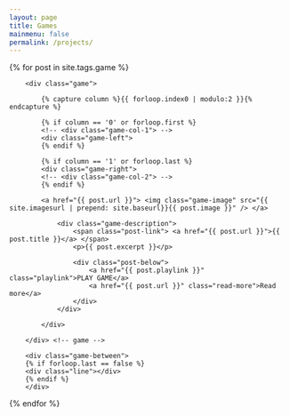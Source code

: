 ```yaml
---
layout: page
title: Games
mainmenu: false
permalink: /projects/
---
```


<div class="games">
{% for post in site.tags.game %}

		<div class="game">

			{% capture column %}{{ forloop.index0 | modulo:2 }}{% endcapture %}
			
			{% if column == '0' or forloop.first %}
			<!-- <div class="game-col-1"> -->
			<div class="game-left">
			{% endif %}
			
			{% if column == '1' or forloop.last %}
			<div class="game-right">
			<!-- <div class="game-col-2"> -->
			{% endif %}
			
			<a href="{{ post.url }}"> <img class="game-image" src="{{ site.imagesurl | prepend: site.baseurl}}{{ post.image }}" /> </a>

				<div class="game-description">
					<span class="post-link"> <a href="{{ post.url }}">{{ post.title }}</a> </span>
					<p>{{ post.excerpt }}</p>

					<div class="post-below">
						<a href="{{ post.playlink }}" class="playlink">PLAY GAME</a>
						<a href="{{ post.url }}" class="read-more">Read more</a>
					</div>
				</div>

			</div>

		</div> <!-- game -->

		<div class="game-between">
		{% if forloop.last == false %}
		<div class="line"></div>
		{% endif %}
		</div>


{% endfor %}
</div>






